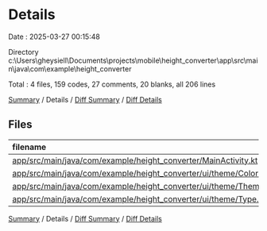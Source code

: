 # Details

Date : 2025-03-27 00:15:48

Directory c:\\Users\\gheysiell\\Documents\\projects\\mobile\\height_converter\\app\\src\\main\\java\\com\\example\\height_converter

Total : 4 files,  159 codes, 27 comments, 20 blanks, all 206 lines

[Summary](results.md) / Details / [Diff Summary](diff.md) / [Diff Details](diff-details.md)

## Files
| filename | language | code | comment | blank | total |
| :--- | :--- | ---: | ---: | ---: | ---: |
| [app/src/main/java/com/example/height\_converter/MainActivity.kt](/app/src/main/java/com/example/height_converter/MainActivity.kt) | Kotlin | 95 | 0 | 8 | 103 |
| [app/src/main/java/com/example/height\_converter/ui/theme/Color.kt](/app/src/main/java/com/example/height_converter/ui/theme/Color.kt) | Kotlin | 8 | 0 | 3 | 11 |
| [app/src/main/java/com/example/height\_converter/ui/theme/Theme.kt](/app/src/main/java/com/example/height_converter/ui/theme/Theme.kt) | Kotlin | 41 | 10 | 7 | 58 |
| [app/src/main/java/com/example/height\_converter/ui/theme/Type.kt](/app/src/main/java/com/example/height_converter/ui/theme/Type.kt) | Kotlin | 15 | 17 | 2 | 34 |

[Summary](results.md) / Details / [Diff Summary](diff.md) / [Diff Details](diff-details.md)